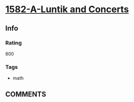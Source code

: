# [1582-A-Luntik and Concerts](https://codeforces.com/problemset/problem/1582/A)

## Info

### Rating

800

### Tags

- math

## __COMMENTS__

> 
